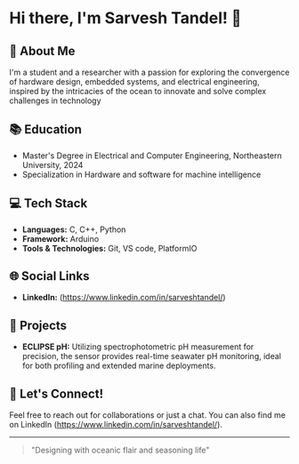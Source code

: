 <!--
**SarveshKT/SarveshKT** is a ✨ _special_ ✨ repository because its `README.md` (this file) appears on your GitHub profile.

Here are some ideas to get you started:

- 🔭 I’m currently working on ...
- 🌱 I’m currently learning ...
- 👯 I’m looking to collaborate on ...
- 🤔 I’m looking for help with ...
- 💬 Ask me about ...
- 📫 How to reach me: ...
- 😄 Pronouns: ...
- ⚡ Fun fact: ...
-->
# Hi there, I'm Sarvesh Tandel! 👋

## 🚀 About Me
I'm a student and a researcher with a passion for exploring the convergence of hardware design, embedded systems, and electrical engineering, inspired by the intricacies of the ocean to innovate and solve complex challenges in technology

## 📚 Education
- Master's Degree in Electrical and Computer Engineering, Northeastern University, 2024
- Specialization in Hardware and software for machine intelligence

## 💻 Tech Stack
- **Languages:** C, C++, Python
- **Framework:** Arduino
- **Tools & Technologies:** Git, VS code, PlatformIO

## 🌐 Social Links
- **LinkedIn:** (https://www.linkedin.com/in/sarveshtandel/)

## 🎨 Projects
- **ECLIPSE pH:** Utilizing spectrophotometric pH measurement for precision, the sensor provides real-time seawater pH monitoring, ideal for both profiling and extended marine deployments.

## 💬 Let's Connect!
Feel free to reach out for collaborations or just a chat. You can also find me on LinkedIn (https://www.linkedin.com/in/sarveshtandel/).

---
> "Designing with oceanic flair and seasoning life"
